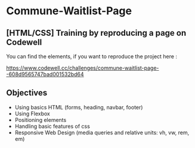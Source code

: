 # Commune-Waitlist-Page
## [HTML/CSS] Training by reproducing a page on Codewell
You can find the elements, if you want to reproduce the project here :

https://www.codewell.cc/challenges/commune-waitlist-page--608d9565747bad001532bd64

## Objectives
+ Using basics HTML (forms, heading, navbar, footer)
+ Using Flexbox
+ Positioning elements
+ Handling basic features of css
+ Responsive Web Design (media queries and relative units: vh, vw, rem, em)
